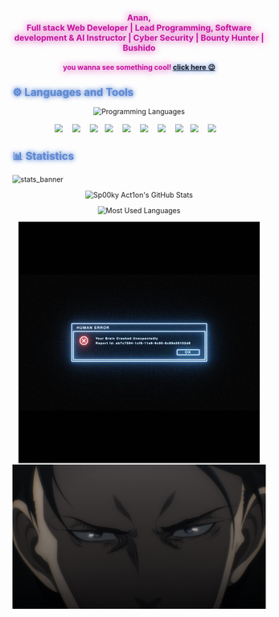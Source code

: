 <div align="center" style="color: #c4109d; text-shadow:0px 0px 15px #c4109d">
<h3>
Anan, <br>
 Full stack Web Developer | Lead Programming, Software development & AI Instructor | Cyber Security | Bounty Hunter |  Bushido 
</h3>

<h4>you wanna see something cool! 
<a style=" text-shadow:0px 0px 10px #1055c4" href="https://sp00ky-ac1on.github.io/Web-development/" target="_empty ">click here 😉</a>
</h4>
</div>

<!-- Languages and Tools -->

<h2 style="color: #5e87d0; text-shadow:0px 0px 10px #1055c4">⚙️ Languages and Tools</h2>
<div align="center" style="display:block;">
    <img width="100px" alt="Programming Languages" src="https://user-images.githubusercontent.com/78341798/194531121-47b0119a-ce00-439d-b586-125f86acb098.png"/> 
</div>
<br>   
<!-- Icons Resources -->



<div align="center">

<img src="https://cdn.jsdelivr.net/gh/devicons/devicon@latest/icons/javascript/javascript-original.svg" width="60px"  style="padding-right:15px;"/>
<img src="https://cdn.jsdelivr.net/gh/devicons/devicon@latest/icons/html5/html5-original-wordmark.svg" width="60px"  style="padding-right:15px;"/>
<img src="https://cdn.jsdelivr.net/gh/devicons/devicon@latest/icons/css3/css3-original-wordmark.svg" width="60px"  style="padding-right:10px;"/>
<img src="https://cdn.jsdelivr.net/gh/devicons/devicon@latest/icons/bootstrap/bootstrap-original-wordmark.svg" width="50px"  style="padding-right:15px;"/>
<img src="https://cdn.jsdelivr.net/gh/devicons/devicon@latest/icons/react/react-original-wordmark.svg" width="60px"  style="padding-right:15px;"/>

<img src="https://cdn.jsdelivr.net/gh/devicons/devicon@latest/icons/php/php-original.svg" width="60px"  style="padding-right:15px;"/>
<img src="https://cdn.jsdelivr.net/gh/devicons/devicon@latest/icons/azuresqldatabase/azuresqldatabase-original.svg" width="60px"  style="padding-right:15px;"/>
<img src="https://cdn.jsdelivr.net/gh/devicons/devicon@latest/icons/mysql/mysql-original-wordmark.svg" width="60px"  style="padding-right:10px;"/>
<img src="https://cdn.jsdelivr.net/gh/devicons/devicon@latest/icons/python/python-original-wordmark.svg" width="60px"  style="padding-right:15px;"/>
<img src="https://cdn.jsdelivr.net/gh/devicons/devicon@latest/icons/jupyter/jupyter-original-wordmark.svg" width="60px"  style="padding-right:15px;"/>
</div>

<h2 style="color: #5e87d0; ;text-shadow:0px 0px 10px #1055c4">📊 Statistics</h2>

![stats_banner](https://user-images.githubusercontent.com/78341798/194534778-d662496c-ae00-4e8d-ae9b-b90912054e7f.gif)

<!-- Begin Stats Cards -->
<!-- Resources:  -->
<!-- Github & Languages Stats: https://github.com/anuraghazra/github-readme-stats --> 
<!-- Streak Stats: https://github.com/denvercoder1/github-readme-streak-stats -->
<!-- Change the value after ?username= to your GitHub username. -->
<div class="stats" align="center">

![Sp00ky Act1on's GitHub Stats](https://github-readme-stats.vercel.app/api?username=Sp00ky-Ac1on&hide=stars&count_private=true&show_icons=true&theme=tokyonight&border_radius=20)

<!-- ![Sp00ky Act1on's GitHub Stats](https://github-readme-stats.vercel.app/api?username=Sp00ky-Ac1on&hide=stars&show_icons=true&theme=radical) -->

    
<!-- ![GitHub Streak](https://streak-stats.demolab.com?user=Sp00ky-Ac1on&count_private=true&theme=algolia&border_radius=20) -->

<!-- ![Most Used Languages](https://github-readme-stats.vercel.app/api/top-langs/?username=KhaledBadranDev&show_icons=true&theme=algolia&border_radius=20) -->

<!-- compact programming languages layout -->
![Most Used Languages](https://github-readme-stats.vercel.app/api/top-langs/?username=Sp00ky-Ac1on&layout=compact&show_icons=true&theme=tokyonight&border_radius=20)

<!-- ![Most Used Languages](https://github-readme-stats.vercel.app/api/top-langs/?username=Sp00ky-Ac1on&layout=compact&show_icons=true&theme=radical&border_radius=20) -->
<!--  End Stats Cards -->
</div>

<div align="center">

![image](error2.gif)
<img src = "imgs/my-levi.jpg">
</div>